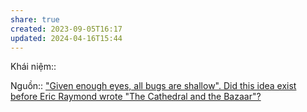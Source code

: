 ```yaml
---
share: true
created: 2023-09-05T16:17
updated: 2024-04-16T15:44
---
```

Khái niệm:: 

Nguồn:: ["Given enough eyes, all bugs are shallow". Did this idea exist before Eric Raymond wrote "The Cathedral and the Bazaar"?](https://opensource.stackexchange.com/q/14694/6810)